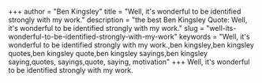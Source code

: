 +++
author = "Ben Kingsley"
title = "Well, it's wonderful to be identified strongly with my work."
description = "the best Ben Kingsley Quote: Well, it's wonderful to be identified strongly with my work."
slug = "well-its-wonderful-to-be-identified-strongly-with-my-work"
keywords = "Well, it's wonderful to be identified strongly with my work.,ben kingsley,ben kingsley quotes,ben kingsley quote,ben kingsley sayings,ben kingsley saying,quotes, sayings,quote, saying, motivation"
+++
Well, it's wonderful to be identified strongly with my work.
